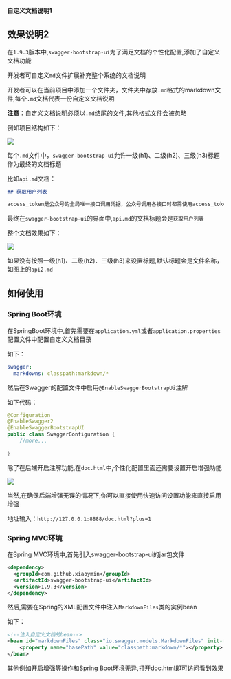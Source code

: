 #### 自定义文档说明1

## 效果说明2

在`1.9.3`版本中,`swagger-bootstrap-ui`为了满足文档的个性化配置,添加了自定义文档功能

开发者可自定义`md`文件扩展补充整个系统的文档说明

开发者可以在当前项目中添加一个文件夹，文件夹中存放`.md`格式的markdown文件,每个`.md`文档代表一份自定义文档说明

**注意**：自定义文档说明必须以`.md`结尾的文件,其他格式文件会被忽略

例如项目结构如下：

![](/images/1-9-3/construct.png)

每个`.md`文件中，`swagger-bootstrap-ui`允许一级(h1)、二级(h2)、三级(h3)标题作为最终的文档标题

比如`api.md`文档：

```markdown
## 获取用户列表

access_token是公众号的全局唯一接口调用凭据，公众号调用各接口时都需使用access_token。开发者需要进行妥善保存。access_token的存储至少要保留512个字符空间。access_token的有效期目前为2个小时，需定时刷新，重复获取将导致上次获取的access_token失效

```

最终在`swagger-bootstrap-ui`的界面中,`api.md`的文档标题会是`获取用户列表`

整个文档效果如下：

![](/images/1-9-3/ef.png)

如果没有按照一级(h1)、二级(h2)、三级(h3)来设置标题,默认标题会是文件名称，如图上的`api2.md`

## 如何使用

### Spring Boot环境

在SpringBoot环境中,首先需要在`application.yml`或者`application.properties`配置文件中配置自定义文档目录

如下：

```yml
swagger:
  markdowns: classpath:markdown/*
```

然后在Swagger的配置文件中启用`@EnableSwaggerBootstrapUi`注解

如下代码：

```java
@Configuration
@EnableSwagger2
@EnableSwaggerBootstrapUI
public class SwaggerConfiguration {
    //more...
    
}
```

除了在后端开启注解功能,在`doc.html`中,个性化配置里面还需要设置开启增强功能

![](/images/1-9-3/en-fun.png)

当然,在确保后端增强无误的情况下,你可以直接使用快速访问设置功能来直接启用增强

地址输入：`http://127.0.0.1:8888/doc.html?plus=1`



### Spring MVC环境

在Spring MVC环境中,首先引入swagger-bootstrap-ui的jar包文件

```xml
<dependency>
  <groupId>com.github.xiaoymin</groupId>
  <artifactId>swagger-bootstrap-ui</artifactId>
  <version>1.9.3</version>
</dependency>
```
然后,需要在Spring的XML配置文件中注入`MarkdownFiles`类的实例bean

如下：

```xml
<!--注入自定义文档的bean-->
<bean id="markdownFiles" class="io.swagger.models.MarkdownFiles" init-method="init">
    <property name="basePath" value="classpath:markdown/*"></property>
</bean>
```

其他例如开启增强等操作和Spring Boot环境无异,打开doc.html即可访问看到效果